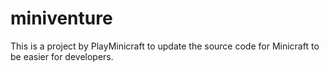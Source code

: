 miniventure
===========

This is a project by PlayMinicraft to update the source code for Minicraft to be easier for developers.
